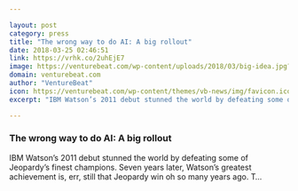 ```yaml
---

layout: post
category: press
title: "The wrong way to do AI: A big rollout"
date: 2018-03-25 02:46:51
link: https://vrhk.co/2uhEjE7
image: https://venturebeat.com/wp-content/uploads/2018/03/big-idea.jpg?fit=1200%2C850&strip=all
domain: venturebeat.com
author: "VentureBeat"
icon: https://venturebeat.com/wp-content/themes/vb-news/img/favicon.ico
excerpt: "IBM Watson’s 2011 debut stunned the world by defeating some of Jeopardy’s finest champions. Seven years later, Watson’s greatest achievement is, err, still that Jeopardy win oh so many years ago. T…"

---
```


### The wrong way to do AI: A big rollout

IBM Watson’s 2011 debut stunned the world by defeating some of Jeopardy’s finest champions. Seven years later, Watson’s greatest achievement is, err, still that Jeopardy win oh so many years ago. T…